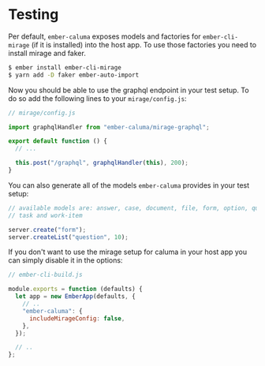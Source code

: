 # Testing

Per default, `ember-caluma` exposes models and factories for
`ember-cli-mirage` (if it is installed) into the host app. To use those
factories you need to install mirage and faker.

```bash
$ ember install ember-cli-mirage
$ yarn add -D faker ember-auto-import
```

Now you should be able to use the graphql endpoint in your test setup. To do
so add the following lines to your `mirage/config.js`:

```js
// mirage/config.js

import graphqlHandler from "ember-caluma/mirage-graphql";

export default function () {
  // ...

  this.post("/graphql", graphqlHandler(this), 200);
}
```

You can also generate all of the models `ember-caluma` provides in your test setup:

```js
// available models are: answer, case, document, file, form, option, question,
// task and work-item

server.create("form");
server.createList("question", 10);
```

If you don't want to use the mirage setup for caluma in your host app you can
simply disable it in the options:

```js
// ember-cli-build.js

module.exports = function (defaults) {
  let app = new EmberApp(defaults, {
    // ..
    "ember-caluma": {
      includeMirageConfig: false,
    },
  });

  // ..
};
```
